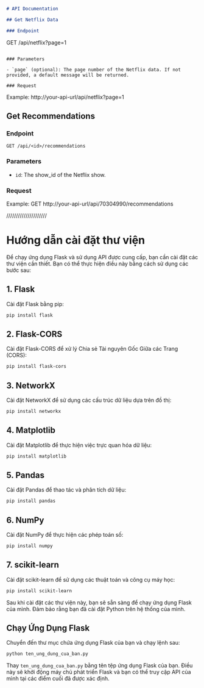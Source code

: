 ```markdown
# API Documentation

## Get Netflix Data

### Endpoint
```

GET /api/netflix?page=1

```

### Parameters

- `page` (optional): The page number of the Netflix data. If not provided, a default message will be returned.

### Request

```

Example: http://your-api-url/api/netflix?page=1

## Get Recommendations

### Endpoint

```
GET /api/<id>/recommendations
```

### Parameters

-   `id`: The show_id of the Netflix show.

### Request

Example: GET http://your-api-url/api/70304990/recommendations

/////////////////////

# Hướng dẫn cài đặt thư viện

Để chạy ứng dụng Flask và sử dụng API được cung cấp, bạn cần cài đặt các thư viện cần thiết. Bạn có thể thực hiện điều này bằng cách sử dụng các bước sau:

## 1. Flask

Cài đặt Flask bằng pip:

```bash
pip install flask
```

## 2. Flask-CORS

Cài đặt Flask-CORS để xử lý Chia sẻ Tài nguyên Gốc Giữa các Trang (CORS):

```bash
pip install flask-cors
```

## 3. NetworkX

Cài đặt NetworkX để sử dụng các cấu trúc dữ liệu dựa trên đồ thị:

```bash
pip install networkx
```

## 4. Matplotlib

Cài đặt Matplotlib để thực hiện việc trực quan hóa dữ liệu:

```bash
pip install matplotlib
```

## 5. Pandas

Cài đặt Pandas để thao tác và phân tích dữ liệu:

```bash
pip install pandas
```

## 6. NumPy

Cài đặt NumPy để thực hiện các phép toán số:

```bash
pip install numpy
```

## 7. scikit-learn

Cài đặt scikit-learn để sử dụng các thuật toán và công cụ máy học:

```bash
pip install scikit-learn
```

Sau khi cài đặt các thư viện này, bạn sẽ sẵn sàng để chạy ứng dụng Flask của mình. Đảm bảo rằng bạn đã cài đặt Python trên hệ thống của mình.

## Chạy Ứng Dụng Flask

Chuyển đến thư mục chứa ứng dụng Flask của bạn và chạy lệnh sau:

```bash
python ten_ung_dung_cua_ban.py
```

Thay `ten_ung_dung_cua_ban.py` bằng tên tệp ứng dụng Flask của bạn. Điều này sẽ khởi động máy chủ phát triển Flask và bạn có thể truy cập API của mình tại các điểm cuối đã được xác định.
